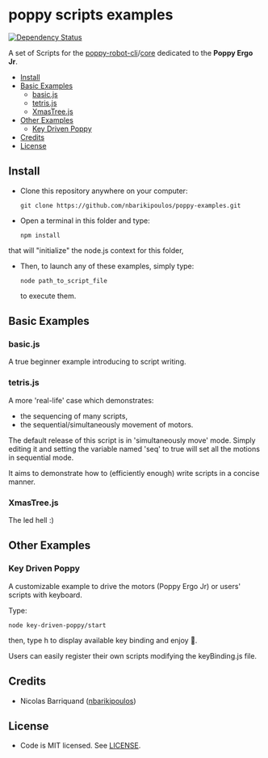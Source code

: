 # poppy scripts examples

[![Dependency Status][david-image]][david-url]

A set of Scripts for the [poppy-robot-cli](https://github.com/nbarikipoulos/poppy-robot-cli)/[core](https://github.com/nbarikipoulos/poppy-robot-core) dedicated to the __Poppy Ergo Jr__.

<!-- toc -->

- [Install](#install)
- [Basic Examples](#basic-examples)
  * [basic.js](#basicjs)
  * [tetris.js](#tetrisjs)
  * [XmasTree.js](#xmastreejs)
- [Other Examples](#other-examples)
  * [Key Driven Poppy](#key-driven-poppy)
- [Credits](#credits)
- [License](#license)

<!-- tocstop -->

## Install

- Clone this repository anywhere on your computer:

  ```shell
  git clone https://github.com/nbarikipoulos/poppy-examples.git
  ```

- Open a terminal in this folder and type:

  ```shell
  npm install
  ```

that will "initialize" the node.js context for this folder,

- Then, to launch any of these examples, simply type:

  ```shell
  node path_to_script_file
  ```

  to execute them.

## Basic Examples

### basic.js

A true beginner example introducing to script writing.

### tetris.js

A more 'real-life' case which demonstrates:

- the sequencing of many scripts,
- the sequential/simultaneously movement of motors.

The default release of this script is in 'simultaneously move' mode. Simply editing it and setting the variable named 'seq' to true will set all the motions in sequential mode.

It aims to demonstrate how to (efficiently enough) write scripts in a concise manner.

### XmasTree.js

The led hell :)

## Other Examples

### Key Driven Poppy

A customizable example to drive the motors (Poppy Ergo Jr) or users' scripts with keyboard.

Type:

```shell
node key-driven-poppy/start
````

then, type h to display available key binding and enjoy 🙂.

Users can easily register their own scripts modifying the keyBinding.js file.

## Credits

- Nicolas Barriquand ([nbarikipoulos](https://github.com/nbarikipoulos))

## License

- Code is MIT licensed. See [LICENSE](./LICENSE.md).


[david-image]: https://img.shields.io/david/nbarikipoulos/poppy-examples.svg
[david-url]: https://david-dm.org/nbarikipoulos/poppy-examples